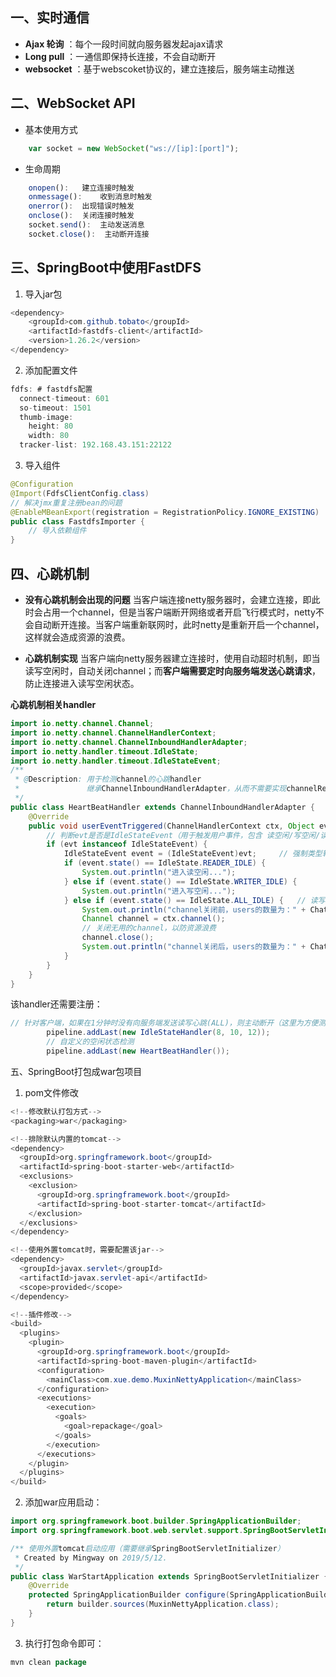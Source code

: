 
## 一、实时通信

* **Ajax 轮询** ：每个一段时间就向服务器发起ajax请求
* **Long pull** ：一通信即保持长连接，不会自动断开
* **websocket** ：基于webscoket协议的，建立连接后，服务端主动推送

## 二、WebSocket API

* 基本使用方式
```javascript
    var socket = new WebSocket("ws://[ip]:[port]");
```

* 生命周期
```javascript
    onopen():   建立连接时触发
    onmessage():    收到消息时触发
    onerror():  出现错误时触发
    onclose():  关闭连接时触发
    socket.send():  主动发送消息
    socket.close():  主动断开连接
```

## 三、SpringBoot中使用FastDFS
1. 导入jar包
```java
<dependency>
    <groupId>com.github.tobato</groupId>
    <artifactId>fastdfs-client</artifactId>
    <version>1.26.2</version>
</dependency>
```
2. 添加配置文件
```java
fdfs: # fastdfs配置
  connect-timeout: 601
  so-timeout: 1501
  thumb-image:
    height: 80
    width: 80
  tracker-list: 192.168.43.151:22122
```
3. 导入组件
```java
@Configuration
@Import(FdfsClientConfig.class)
// 解决jmx重复注册bean的问题
@EnableMBeanExport(registration = RegistrationPolicy.IGNORE_EXISTING)
public class FastdfsImporter {
    // 导入依赖组件
}
```

## 四、心跳机制

* **没有心跳机制会出现的问题**
当客户端连接netty服务器时，会建立连接，即此时会占用一个channel，但是当客户端断开网络或者开启飞行模式时，netty不会自动断开连接。当客户端重新联网时，此时netty是重新开启一个channel，这样就会造成资源的浪费。

* **心跳机制实现**
当客户端向netty服务器建立连接时，使用自动超时机制，即当读写空闲时，自动关闭channel；而**客户端需要定时向服务端发送心跳请求**，防止连接进入读写空闲状态。

**心跳机制相关handler**
```java
import io.netty.channel.Channel;
import io.netty.channel.ChannelHandlerContext;
import io.netty.channel.ChannelInboundHandlerAdapter;
import io.netty.handler.timeout.IdleState;
import io.netty.handler.timeout.IdleStateEvent;
/**
 * @Description: 用于检测channel的心跳handler 
 * 				 继承ChannelInboundHandlerAdapter，从而不需要实现channelRead0方法
 */
public class HeartBeatHandler extends ChannelInboundHandlerAdapter {
	@Override
	public void userEventTriggered(ChannelHandlerContext ctx, Object evt) throws Exception {
		// 判断evt是否是IdleStateEvent（用于触发用户事件，包含 读空闲/写空闲/读写空闲 ）
		if (evt instanceof IdleStateEvent) {
			IdleStateEvent event = (IdleStateEvent)evt;		// 强制类型转换
			if (event.state() == IdleState.READER_IDLE) {
				System.out.println("进入读空闲...");
			} else if (event.state() == IdleState.WRITER_IDLE) {
				System.out.println("进入写空闲...");
			} else if (event.state() == IdleState.ALL_IDLE) {	// 读写空闲的handler需要close
				System.out.println("channel关闭前，users的数量为：" + ChatHandler.users.size());
				Channel channel = ctx.channel();
				// 关闭无用的channel，以防资源浪费
				channel.close();
				System.out.println("channel关闭后，users的数量为：" + ChatHandler.users.size());
			}
		}
	}
}
```
该handler还需要注册：
```java
// 针对客户端，如果在1分钟时没有向服务端发送读写心跳(ALL)，则主动断开（这里为方便测试，设置为12秒）
		pipeline.addLast(new IdleStateHandler(8, 10, 12));
		// 自定义的空闲状态检测
		pipeline.addLast(new HeartBeatHandler());
```

五、SpringBoot打包成war包项目

1. pom文件修改
```java
<!--修改默认打包方式-->
<packaging>war</packaging>

<!--排除默认内置的tomcat-->
<dependency>
  <groupId>org.springframework.boot</groupId>
  <artifactId>spring-boot-starter-web</artifactId>
  <exclusions>
    <exclusion>
      <groupId>org.springframework.boot</groupId>
      <artifactId>spring-boot-starter-tomcat</artifactId>
    </exclusion>
  </exclusions>
</dependency>

<!--使用外置tomcat时，需要配置该jar-->
<dependency>
  <groupId>javax.servlet</groupId>
  <artifactId>javax.servlet-api</artifactId>
  <scope>provided</scope>
</dependency>

<!--插件修改-->
<build>
  <plugins>
    <plugin>
      <groupId>org.springframework.boot</groupId>
      <artifactId>spring-boot-maven-plugin</artifactId>
      <configuration>
        <mainClass>com.xue.demo.MuxinNettyApplication</mainClass>
      </configuration>
      <executions>
        <execution>
          <goals>
            <goal>repackage</goal>
          </goals>
        </execution>
      </executions>
    </plugin>
  </plugins>
</build>
```

2. 添加war应用启动：
```java
import org.springframework.boot.builder.SpringApplicationBuilder;
import org.springframework.boot.web.servlet.support.SpringBootServletInitializer;

/** 使用外置tomcat启动应用（需要继承SpringBootServletInitializer）
 * Created by Mingway on 2019/5/12.
 */
public class WarStartApplication extends SpringBootServletInitializer {
    @Override
    protected SpringApplicationBuilder configure(SpringApplicationBuilder builder) {
        return builder.sources(MuxinNettyApplication.class);
    }
}
```

3. 执行打包命令即可：
```java
mvn clean package
```
